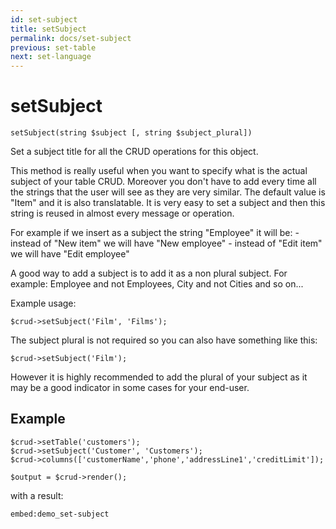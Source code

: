 ```yaml
---
id: set-subject
title: setSubject
permalink: docs/set-subject
previous: set-table
next: set-language
---
```


# setSubject

<pre><code class="language-php">setSubject(string $subject [, string $subject_plural])</code></pre>
Set a subject title for all the CRUD operations for this object.

This method is really useful when you want to specify what is the actual subject of your table CRUD. Moreover you don't have to add every time all the strings that the user will see as they are very similar. The default value is "Item" and it is also translatable. It is very easy to set a subject and then this string is reused in almost every message or operation.

For example if we insert as a subject the string "Employee" it will be:
    - instead of "New item" we will have "New employee"
    - instead of "Edit item" we will have "Edit employee"

A good way to add a subject is to add it as a non plural subject. For example: Employee and not Employees, City and not Cities and so on...

Example usage:

<pre><code class="language-php">$crud->setSubject('Film', 'Films');</code></pre>

The subject plural is not required so you can also have something like this:

<pre><code class="language-php">$crud->setSubject('Film');</code></pre>

However it is highly recommended to add the plural of your subject as it may be a good indicator in some cases for your end-user.

## Example

<pre><code class="language-php">$crud->setTable('customers');
$crud->setSubject('Customer', 'Customers');
$crud->columns(['customerName','phone','addressLine1','creditLimit']);

$output = $crud->render();</code></pre>

with a result:

`embed:demo_set-subject`
